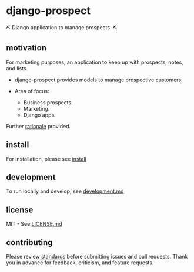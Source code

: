 # django-prospect #

⛏️ Django application to manage prospects. ⛏️

## motivation ##

For marketing purposes, an application to keep up with prospects, notes, and
lists.

* django-prospect provides models to manage prospective customers.

* Area of focus:
  - Business prospects.
  - Marketing.
  - Django apps.

Further [rationale](docs/rationale.md) provided.

## install ##

For installation, please see [install](docs/install.md)

## development ##

To run locally and develop, see [development.md](docs/development.md)

## license ##

MIT - See [LICENSE.md](LICENSE.md)

## contributing ##

Please review [standards](docs/standards.md) before submitting issues and pull
requests.  Thank you in advance for feedback, criticism, and feature requests.
